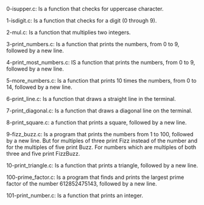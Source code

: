 0-isupper.c: Is a function that checks for uppercase character.



1-isdigit.c: Is a function that checks for a digit (0 through 9).



2-mul.c: Is a function that multiplies two integers.



3-print_numbers.c: Is a function that prints the numbers, from 0 to 9, followed by a new line.



4-print_most_numbers.c: IS a function that prints the numbers, from 0 to 9, followed by a new line.



5-more_numbers.c: Is a function that prints 10 times the numbers, from 0 to 14, followed by a new line.



6-print_line.c: Is a function that draws a straight line in the terminal.



7-print_diagonal.c: Is a function that draws a diagonal line on the terminal.



8-print_square.c: a function that prints a square, followed by a new line.



9-fizz_buzz.c: Is a program that prints the numbers from 1 to 100, followed by a new line. But for multiples of three print Fizz instead of the number and for the multiples of five print Buzz. For numbers which are multiples of both three and five print FizzBuzz.



10-print_triangle.c: Is a function that prints a triangle, followed by a new line.



100-prime_factor.c: Is a program that finds and prints the largest prime factor of the number 612852475143, followed by a new line.



101-print_number.c: Is a function that prints an integer.
